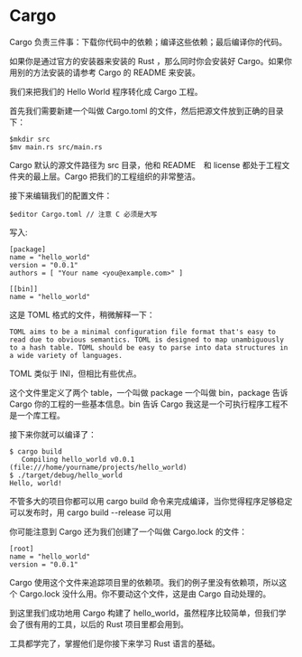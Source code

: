 Cargo
===

Cargo 负责三件事：下载你代码中的依赖；编译这些依赖；最后编译你的代码。

如果你是通过官方的安装器来安装的 Rust ，那么同时你会安装好 Cargo。如果你用别的方法安装的请参考 Cargo 的 README 来安装。

我们来把我们的 Hello World 程序转化成 Cargo 工程。

首先我们需要新建一个叫做 Cargo.toml 的文件，然后把源文件放到正确的目录下：

	$mkdir src
	$mv main.rs src/main.rs

Cargo 默认的源文件路径为 src 目录，他和 README　和 license 都处于工程文件夹的最上层。Cargo 把我们的工程组织的非常整洁。

接下来编辑我们的配置文件：

	$editor Cargo.toml // 注意 C 必须是大写

写入:

	[package]
	name = "hello_world"
	version = "0.0.1"
	authors = [ "Your name <you@example.com>" ]
	
	[[bin]]
	name = "hello_world"

这是 TOML 格式的文件，稍微解释一下：

	TOML aims to be a minimal configuration file format that's easy to read due to obvious semantics. TOML is designed to map unambiguously to a hash table. TOML should be easy to parse into data structures in a wide variety of languages.

TOML 类似于 INI，但相比有些优点。

这个文件里定义了两个 table，一个叫做 package 一个叫做 bin，package 告诉 Cargo 你的工程的一些基本信息。bin 告诉 Cargo 我这是一个可执行程序工程不是一个库工程。

接下来你就可以编译了：

	$ cargo build
	   Compiling hello_world v0.0.1 (file:///home/yourname/projects/hello_world)
	$ ./target/debug/hello_world
	Hello, world!

不管多大的项目你都可以用 cargo build 命令来完成编译，当你觉得程序足够稳定可以发布时，用 cargo build --release 可以用
	
你可能注意到 Cargo 还为我们创建了一个叫做 Cargo.lock 的文件：

	[root]
	name = "hello_world"
	version = "0.0.1"

Cargo 使用这个文件来追踪项目里的依赖项。我们的例子里没有依赖项，所以这个 Cargo.lock 没什么用。你不要动这个文件，这是由 Cargo 自动处理的。

到这里我们成功地用 Cargo 构建了 hello_world，虽然程序比较简单，但我们学会了很有用的工具，以后的 Rust 项目里都会用到。

工具都学完了，掌握他们是你接下来学习 Rust 语言的基础。
